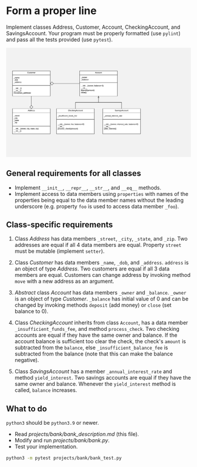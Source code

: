 # Form a proper line

Implement classes Address, Customer, Account, CheckingAccount, and SavingsAccount. Your program must be properly formatted (use `pylint`) and pass all the tests provided (use `pytest`).

![Bank Classes](bank.png)

## General requirements for all classes

- Implement `__init__`, `__repr__`, `__str__`, and `__eq__` methods.
- Implement access to data members using `properties` with names of the properties being equal to the data member names without the leading underscore (e.g. property `foo` is used to access data member `_foo`).

## Class-specific requirements

1. Class _Address_ has data members `_street`, `_city`, `_state`, and `_zip`. Two addresses are equal if all 4 data members are equal. Property `street` must be mutable (implement `setter`).

1. Class _Customer_ has data members `_name`, `_dob`, and `_address`. `address` is an object of type _Address_. Two customers are equal if all 3 data members are equal. Customers can change address by invoking method `move` with a new address as an argument.

1. _Abstract_ class _Account_ has data members `_owner` and `_balance`. `_owner` is an object of type _Customer_. `_balance` has initial value of 0 and can be changed by invoking methods `deposit` (add money) or `close` (set balance to 0).

1. Class _CheckingAccount_ inherits from class `Account`, has a data member `_insufficient_funds_fee`, and method `process_check`. Two checking accounts are equal if they have the same owner and balance. If the account balance is sufficient too clear the check, the check's `amount` is subtracted from the `balance`, else `_insufficient_balance_fee` is subtracted from the balance (note that this can make the balance negative).

1. Class _SavingsAccount_ has a member `_annual_interest_rate` and method `yield_interest`. Two savings accounts are equal if they have the same owner and balance. Whenever the `yield_interest` method is called, `balance` increases.

## What to do

`python3` should be `python3.9` or newer.

- Read _projects/bank/bank\_description.md_ (this file).
- Modify and run _projects/bank/bank.py_.
- Test your implementation.

```bash
python3 -m pytest projects/bank/bank_test.py
```
